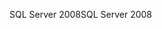 <span data-ttu-id="c5701-101">SQL Server 2008</span><span class="sxs-lookup"><span data-stu-id="c5701-101">SQL Server 2008</span></span>